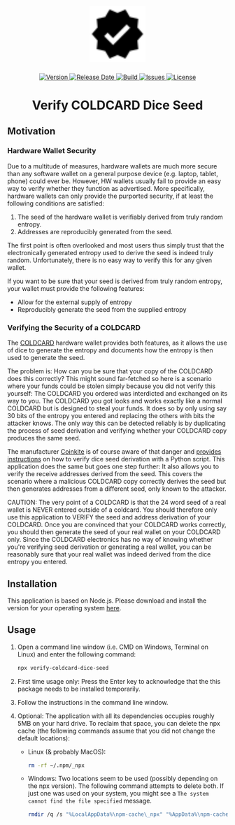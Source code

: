 <h1 align="center">
  <img width="128" src="https://raw.githubusercontent.com/andreashuber69/verify-coldcard-dice-seed/master/doc/icon.svg?sanitize=true">
</h1>
<p align="center">
  <a href="https://github.com/andreashuber69/verify-coldcard-dice-seed/releases/latest">
    <img src="https://img.shields.io/github/release/andreashuber69/verify-coldcard-dice-seed.svg" alt="Version">
  </a>
  <a href="https://github.com/andreashuber69/verify-coldcard-dice-seed/releases/latest">
    <img src="https://img.shields.io/github/release-date/andreashuber69/verify-coldcard-dice-seed.svg" alt="Release Date">
  </a>
  <a href="https://travis-ci.com/andreashuber69/verify-coldcard-dice-seed">
    <img src="https://travis-ci.com/andreashuber69/verify-coldcard-dice-seed.svg?branch=master" alt="Build">
  </a>
  <a href="https://github.com/andreashuber69/verify-coldcard-dice-seed/issues">
    <img src="https://img.shields.io/github/issues-raw/andreashuber69/verify-coldcard-dice-seed.svg" alt="Issues">
  </a>
  <a href="https://github.com/andreashuber69/verify-coldcard-dice-seed/blob/master/LICENSE">
    <img src="https://img.shields.io/github/license/andreashuber69/verify-coldcard-dice-seed.svg" alt="License">
  </a>
</p>

<h1 align="center">Verify COLDCARD Dice Seed</h1>

## Motivation

### Hardware Wallet Security

Due to a multitude of measures, hardware wallets are much more secure than any software wallet on a general purpose
device (e.g. laptop, tablet, phone) could ever be. However, HW wallets usually fail to provide an easy way to verify
whether they function as advertised. More specifically, hardware wallets can only provide the purported security, if at
least the following conditions are satisfied:

1. The seed of the hardware wallet is verifiably derived from truly random entropy.
2. Addresses are reproducibly generated from the seed.

The first point is often overlooked and most users thus simply trust that the electronically generated entropy used to
derive the seed is indeed truly random. Unfortunately, there is no easy way to verify this for any given wallet.

If you want to be sure that your seed is derived from truly random entropy, your wallet must provide the following
features:

- Allow for the external supply of entropy
- Reproducibly generate the seed from the supplied entropy

### Verifying the Security of a COLDCARD

The [COLDCARD](https://coldcardwallet.com/) hardware wallet provides both features, as it allows the use of dice to
generate the entropy and documents how the entropy is then used to generate the seed.

The problem is: How can you be sure that your copy of the COLDCARD does this correctly? This might sound far-fetched so
here is a scenario where your funds could be stolen simply because you did not verify this yourself: The COLDCARD you
ordered was interdicted and exchanged on its way to you. The COLDCARD you got looks and works exactly like a normal
COLDCARD but is designed to steal your funds. It does so by only using say 30 bits of the entropy you entered and
replacing the others with bits the attacker knows. The only way this can be detected reliably is by duplicating the
process of seed derivation and verifying whether your COLDCARD copy produces the same seed.

The manufacturer [Coinkite](https://coinkite.com) is of course aware of that danger and
[provides instructions](https://coldcardwallet.com/docs/verifying-dice-roll-math) on how to verify dice seed derivation
with a Python script. This application does the same but goes one step further: It also allows you to verify the receive
addresses derived from the seed. This covers the scenario where a malicious COLDCARD copy correctly derives the seed but
then generates addresses from a different seed, only known to the attacker.

CAUTION: The very point of a COLDCARD is that the 24 word seed of a real wallet is NEVER entered outside of a coldcard.
You should therefore only use this application to VERIFY the seed and address derivation of your COLDCARD. Once you are
convinced that your COLDCARD works correctly, you should then generate the seed of your real wallet on your COLDCARD
only. Since the COLDCARD electronics has no way of knowing whether you're verifying seed derivation or generating a real
wallet, you can be reasonably sure that your real wallet was indeed derived from the dice entropy you entered.

## Installation

This application is based on Node.js. Please download and install the version for your operating system
[here](https://nodejs.org/en/download/).

## Usage

1. Open a command line window (i.e. CMD on Windows, Terminal on Linux) and enter the following command:

   ``` bash
   npx verify-coldcard-dice-seed
   ```

2. First time usage only: Press the Enter key to acknowledge that the this package needs to be installed temporarily.

3. Follow the instructions in the command line window.

4. Optional: The application with all its dependencies occupies roughly 5MB on your hard drive. To reclaim that space,
   you can delete the npx cache (the following commands assume that you did not change the default locations):
   - Linux (& probably MacOS):

     ``` bash
     rm -rf ~/.npm/_npx
     ```

   - Windows:
     Two locations seem to be used (possibly depending on the npx version). The following command attempts to delete
     both. If just one was used on your system, you might see a `The system cannot find the file specified` message.

     ``` bash
     rmdir /q /s "%LocalAppData%\npm-cache\_npx" "%AppData%\npm-cache\_npx"
     ```
